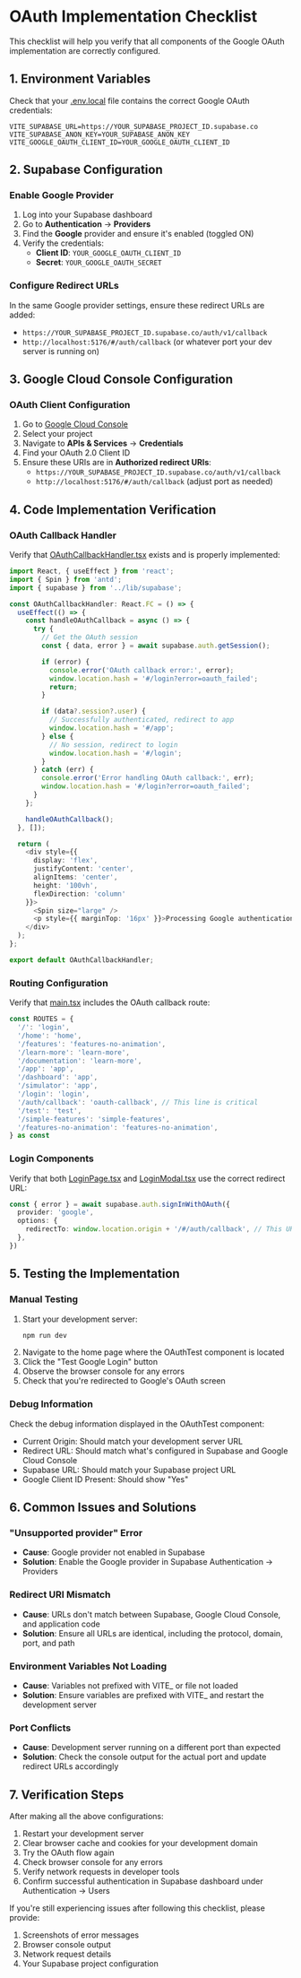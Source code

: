 # OAuth Implementation Checklist

This checklist will help you verify that all components of the Google OAuth implementation are correctly configured.

## 1. Environment Variables

Check that your [.env.local](file:///c:/Users/welcome/Desktop/StartupValueSimulator/startup-simulator-next/.env.local) file contains the correct Google OAuth credentials:

```env
VITE_SUPABASE_URL=https://YOUR_SUPABASE_PROJECT_ID.supabase.co
VITE_SUPABASE_ANON_KEY=YOUR_SUPABASE_ANON_KEY
VITE_GOOGLE_OAUTH_CLIENT_ID=YOUR_GOOGLE_OAUTH_CLIENT_ID
```

## 2. Supabase Configuration

### Enable Google Provider

1. Log into your Supabase dashboard
2. Go to **Authentication** → **Providers**
3. Find the **Google** provider and ensure it's enabled (toggled ON)
4. Verify the credentials:
   - **Client ID**: `YOUR_GOOGLE_OAUTH_CLIENT_ID`
   - **Secret**: `YOUR_GOOGLE_OAUTH_SECRET`

### Configure Redirect URLs

In the same Google provider settings, ensure these redirect URLs are added:

- `https://YOUR_SUPABASE_PROJECT_ID.supabase.co/auth/v1/callback`
- `http://localhost:5176/#/auth/callback` (or whatever port your dev server is running on)

## 3. Google Cloud Console Configuration

### OAuth Client Configuration

1. Go to [Google Cloud Console](https://console.cloud.google.com/)
2. Select your project
3. Navigate to **APIs & Services** → **Credentials**
4. Find your OAuth 2.0 Client ID
5. Ensure these URIs are in **Authorized redirect URIs**:
   - `https://YOUR_SUPABASE_PROJECT_ID.supabase.co/auth/v1/callback`
   - `http://localhost:5176/#/auth/callback` (adjust port as needed)

## 4. Code Implementation Verification

### OAuth Callback Handler

Verify that [OAuthCallbackHandler.tsx](file:///c:/Users/welcome/Desktop/StartupValueSimulator/startup-simulator-next/src/components/OAuthCallbackHandler.tsx) exists and is properly implemented:

```typescript
import React, { useEffect } from 'react';
import { Spin } from 'antd';
import { supabase } from '../lib/supabase';

const OAuthCallbackHandler: React.FC = () => {
  useEffect(() => {
    const handleOAuthCallback = async () => {
      try {
        // Get the OAuth session
        const { data, error } = await supabase.auth.getSession();

        if (error) {
          console.error('OAuth callback error:', error);
          window.location.hash = '#/login?error=oauth_failed';
          return;
        }

        if (data?.session?.user) {
          // Successfully authenticated, redirect to app
          window.location.hash = '#/app';
        } else {
          // No session, redirect to login
          window.location.hash = '#/login';
        }
      } catch (err) {
        console.error('Error handling OAuth callback:', err);
        window.location.hash = '#/login?error=oauth_failed';
      }
    };

    handleOAuthCallback();
  }, []);

  return (
    <div style={{
      display: 'flex',
      justifyContent: 'center',
      alignItems: 'center',
      height: '100vh',
      flexDirection: 'column'
    }}>
      <Spin size="large" />
      <p style={{ marginTop: '16px' }}>Processing Google authentication...</p>
    </div>
  );
};

export default OAuthCallbackHandler;
```

### Routing Configuration

Verify that [main.tsx](file:///c:/Users/welcome/Desktop/StartupValueSimulator/startup-simulator-next/src/main.tsx) includes the OAuth callback route:

```typescript
const ROUTES = {
  '/': 'login',
  '/home': 'home',
  '/features': 'features-no-animation',
  '/learn-more': 'learn-more',
  '/documentation': 'learn-more',
  '/app': 'app',
  '/dashboard': 'app',
  '/simulator': 'app',
  '/login': 'login',
  '/auth/callback': 'oauth-callback', // This line is critical
  '/test': 'test',
  '/simple-features': 'simple-features',
  '/features-no-animation': 'features-no-animation',
} as const
```

### Login Components

Verify that both [LoginPage.tsx](file:///c:/Users/welcome/Desktop/StartupValueSimulator/startup-simulator-next/src/pages/LoginPage.tsx) and [LoginModal.tsx](file:///c:/Users/welcome/Desktop/StartupValueSimulator/startup-simulator-next/src/components/LoginModal.tsx) use the correct redirect URL:

```typescript
const { error } = await supabase.auth.signInWithOAuth({
  provider: 'google',
  options: {
    redirectTo: window.location.origin + '/#/auth/callback', // This URL must match
  },
})
```

## 5. Testing the Implementation

### Manual Testing

1. Start your development server:
   ```bash
   npm run dev
   ```
2. Navigate to the home page where the OAuthTest component is located
3. Click the "Test Google Login" button
4. Observe the browser console for any errors
5. Check that you're redirected to Google's OAuth screen

### Debug Information

Check the debug information displayed in the OAuthTest component:

- Current Origin: Should match your development server URL
- Redirect URL: Should match what's configured in Supabase and Google Cloud Console
- Supabase URL: Should match your Supabase project URL
- Google Client ID Present: Should show "Yes"

## 6. Common Issues and Solutions

### "Unsupported provider" Error

- **Cause**: Google provider not enabled in Supabase
- **Solution**: Enable the Google provider in Supabase Authentication → Providers

### Redirect URI Mismatch

- **Cause**: URLs don't match between Supabase, Google Cloud Console, and application code
- **Solution**: Ensure all URLs are identical, including the protocol, domain, port, and path

### Environment Variables Not Loading

- **Cause**: Variables not prefixed with VITE\_ or file not loaded
- **Solution**: Ensure variables are prefixed with VITE\_ and restart the development server

### Port Conflicts

- **Cause**: Development server running on a different port than expected
- **Solution**: Check the console output for the actual port and update redirect URLs accordingly

## 7. Verification Steps

After making all the above configurations:

1. Restart your development server
2. Clear browser cache and cookies for your development domain
3. Try the OAuth flow again
4. Check browser console for any errors
5. Verify network requests in developer tools
6. Confirm successful authentication in Supabase dashboard under Authentication → Users

If you're still experiencing issues after following this checklist, please provide:

1. Screenshots of error messages
2. Browser console output
3. Network request details
4. Your Supabase project configuration
